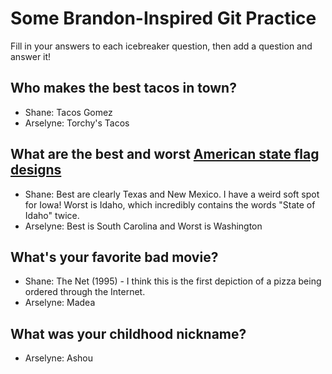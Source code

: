 # Some Brandon-Inspired Git Practice
Fill in your answers to each icebreaker question, then add a question and answer it!

## Who makes the best tacos in town? 
* Shane: Tacos Gomez
* Arselyne: Torchy's Tacos

## What are the best and worst [American state flag designs](https://en.wikipedia.org/wiki/Flags_of_the_U.S._states_and_territories)
* Shane: Best are clearly Texas and New Mexico. I have a weird soft spot for Iowa! Worst is Idaho, which incredibly contains the words "State of Idaho" twice.
* Arselyne: Best is South Carolina and Worst is Washington

## What's your favorite bad movie?
* Shane: The Net (1995) - I think this is the first depiction of a pizza being ordered through the Internet.
* Arselyne: Madea

## What was your childhood nickname?
* Arselyne: Ashou
